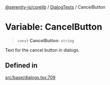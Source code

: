 [@serenity-is/corelib](../../../README.md) / [DialogTexts](../README.md) / CancelButton

# Variable: CancelButton

> `const` **CancelButton**: `string`

Text for the cancel button in dialogs.

## Defined in

[src/base/dialogs.tsx:709](https://github.com/serenity-is/serenity/blob/master/packages/corelib/src/base/dialogs.tsx#L709)
